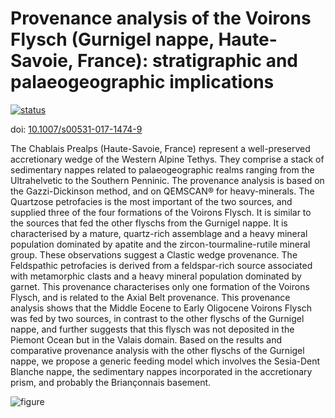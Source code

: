 # Provenance analysis of the Voirons Flysch (Gurnigel nappe, Haute-Savoie, France): stratigraphic and palaeogeographic implications

[![status](https://img.shields.io/badge/status-published-green.svg?style=flat)](http://doi.org/10.1007/s00531-017-1474-9)

doi: [10.1007/s00531-017-1474-9](http://doi.org/10.1007/s00531-017-1474-9)

The Chablais Prealps (Haute-Savoie, France) represent a well-preserved accretionary wedge of the Western Alpine Tethys. They comprise a stack of sedimentary nappes related to palaeogeographic realms ranging from the Ultrahelvetic to the Southern Penninic. The provenance analysis is based on the Gazzi-Dickinson method, and on QEMSCAN® for heavy-minerals. The Quartzose petrofacies is the most important of the two sources, and supplied three of the four formations of the Voirons Flysch. It is similar to the sources that fed the other flyschs from the Gurnigel nappe. It is characterised by a mature, quartz-rich assemblage and a heavy mineral population dominated by apatite and the zircon-tourmaline-rutile mineral group. These observations suggest a Clastic wedge provenance. The Feldspathic petrofacies is derived from a feldspar-rich source associated with metamorphic clasts and a heavy mineral population dominated by garnet. This provenance characterises only one formation of the Voirons Flysch, and is related to the Axial Belt provenance.
This provenance analysis shows that the Middle Eocene to Early Oligocene Voirons Flysch was fed by two sources, in contrast to the other flyschs of the Gurnigel nappe, and further suggests that this flysch was not deposited in the Piemont Ocean but in the Valais domain. Based on the results and comparative provenance analysis with the other flyschs of the Gurnigel nappe, we propose a generic feeding model which involves the Sesia-Dent Blanche nappe, the sedimentary nappes incorporated in the accretionary prism, and probably the Briançonnais basement.

![figure](https://raw.github.com/jragusa/Publications/master/Ragusa2017/graphs/Fig9.png)